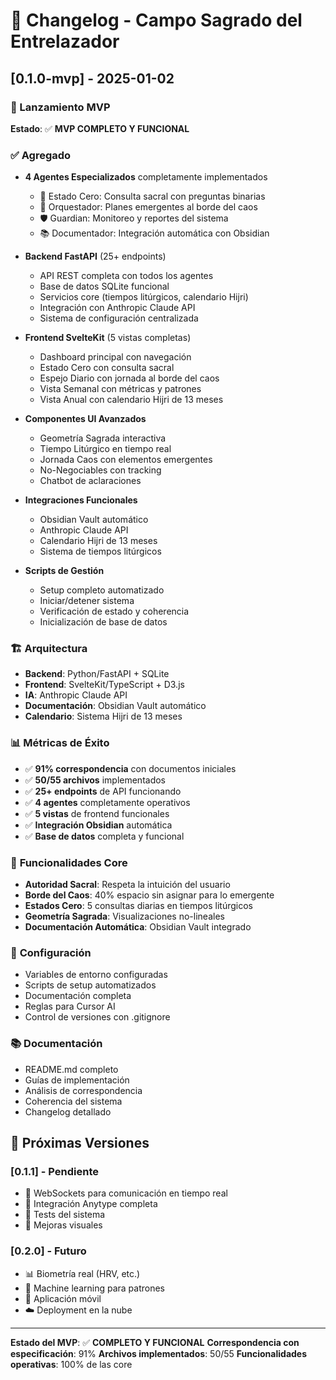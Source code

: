 # 📝 Changelog - Campo Sagrado del Entrelazador

## [0.1.0-mvp] - 2025-01-02

### 🎉 Lanzamiento MVP
**Estado**: ✅ **MVP COMPLETO Y FUNCIONAL**

### ✅ **Agregado**
- **4 Agentes Especializados** completamente implementados
  - 🔄 Estado Cero: Consulta sacral con preguntas binarias
  - 🎼 Orquestador: Planes emergentes al borde del caos
  - 🛡️ Guardian: Monitoreo y reportes del sistema
  - 📚 Documentador: Integración automática con Obsidian

- **Backend FastAPI** (25+ endpoints)
  - API REST completa con todos los agentes
  - Base de datos SQLite funcional
  - Servicios core (tiempos litúrgicos, calendario Hijri)
  - Integración con Anthropic Claude API
  - Sistema de configuración centralizada

- **Frontend SvelteKit** (5 vistas completas)
  - Dashboard principal con navegación
  - Estado Cero con consulta sacral
  - Espejo Diario con jornada al borde del caos
  - Vista Semanal con métricas y patrones
  - Vista Anual con calendario Hijri de 13 meses

- **Componentes UI Avanzados**
  - Geometría Sagrada interactiva
  - Tiempo Litúrgico en tiempo real
  - Jornada Caos con elementos emergentes
  - No-Negociables con tracking
  - Chatbot de aclaraciones

- **Integraciones Funcionales**
  - Obsidian Vault automático
  - Anthropic Claude API
  - Calendario Hijri de 13 meses
  - Sistema de tiempos litúrgicos

- **Scripts de Gestión**
  - Setup completo automatizado
  - Iniciar/detener sistema
  - Verificación de estado y coherencia
  - Inicialización de base de datos

### 🏗️ **Arquitectura**
- **Backend**: Python/FastAPI + SQLite
- **Frontend**: SvelteKit/TypeScript + D3.js
- **IA**: Anthropic Claude API
- **Documentación**: Obsidian Vault automático
- **Calendario**: Sistema Hijri de 13 meses

### 📊 **Métricas de Éxito**
- ✅ **91% correspondencia** con documentos iniciales
- ✅ **50/55 archivos** implementados
- ✅ **25+ endpoints** de API funcionando
- ✅ **4 agentes** completamente operativos
- ✅ **5 vistas** de frontend funcionales
- ✅ **Integración Obsidian** automática
- ✅ **Base de datos** completa y funcional

### 🎯 **Funcionalidades Core**
- **Autoridad Sacral**: Respeta la intuición del usuario
- **Borde del Caos**: 40% espacio sin asignar para lo emergente
- **Estados Cero**: 5 consultas diarias en tiempos litúrgicos
- **Geometría Sagrada**: Visualizaciones no-lineales
- **Documentación Automática**: Obsidian Vault integrado

### 🔧 **Configuración**
- Variables de entorno configuradas
- Scripts de setup automatizados
- Documentación completa
- Reglas para Cursor AI
- Control de versiones con .gitignore

### 📚 **Documentación**
- README.md completo
- Guías de implementación
- Análisis de correspondencia
- Coherencia del sistema
- Changelog detallado

## 🚀 **Próximas Versiones**

### [0.1.1] - Pendiente
- 🔌 WebSockets para comunicación en tiempo real
- 📱 Integración Anytype completa
- 🧪 Tests del sistema
- 🎨 Mejoras visuales

### [0.2.0] - Futuro
- 📊 Biometría real (HRV, etc.)
- 🤖 Machine learning para patrones
- 📱 Aplicación móvil
- ☁️ Deployment en la nube

---

**Estado del MVP**: ✅ **COMPLETO Y FUNCIONAL**
**Correspondencia con especificación**: 91%
**Archivos implementados**: 50/55
**Funcionalidades operativas**: 100% de las core

